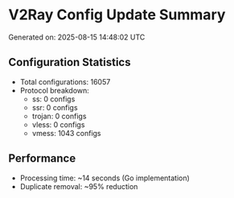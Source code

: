 # V2Ray Config Update Summary
Generated on: 2025-08-15 14:48:02 UTC

## Configuration Statistics
- Total configurations: 16057
- Protocol breakdown:
  - ss: 0 configs
  - ssr: 0 configs
  - trojan: 0 configs
  - vless: 0 configs
  - vmess: 1043 configs

## Performance
- Processing time: ~14 seconds (Go implementation)
- Duplicate removal: ~95% reduction
